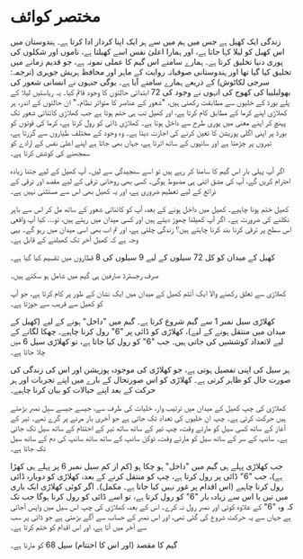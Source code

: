# مختصر کوائف

زندگی ایک کھیل ہے جس میں ہم میں سے ہر ایک اپنا کردار ادا کرتا ہے۔ ہندوستان میں اس کھیل کو لیلا کہا جاتا ہے، اور ہمارا اعلیٰ نفس اسے کھیلتا ہے، ناموں اور شکلوں کی پوری دنیا تخلیق کرتا ہے۔ ہمارے سامنے اس گیم کا عملی نمونہ ہے، جو قدیم زمانے میں تخلیق کیا گیا تھا اور ہندوستانی صوفیانہ روایت کے ماہر اور محافظ ہریش جوہری (ترجمہ: سرجی لکاٹوش) کے ذریعے ہمارے سامنے آیا ہے۔ یوگی جنہوں نے انسانی شعور کی بھولبلییا کی کھوج کی انہوں نے وجود کی 72 ابتدائی حالتوں کا وجود قائم کیا۔ یہ ریاستیں لیلا کے پلے بورڈ کے خلیوں سے مطابقت رکھتی ہیں، "شعور کے عناصر کا متواتر نظام۔" ان حالتوں کے اندر، ہر کھلاڑی اپنے کرما کے مطابق کام کرتا ہے، اور کھیل تب ہی ختم ہوتا ہے جب کھلاڑی کائناتی شعور تک پہنچ کر اپنے معنی میں پوری طرح سے داخل ہوتا ہے۔ کھلاڑی ڈائی کو رول کرتا ہے، کرما کی قوتوں کو بورڈ پر اپنی اگلی پوزیشن کا تعین کرنے کی اجازت دیتا ہے۔ وہ وجود کے مختلف طیاروں سے گزرتا ہے، تیروں پر چڑھتا ہے اور سانپوں کے ساتھ اترتا ہے، جہاں بھی جاتا ہے اپنے اعلیٰ نفس کے ارادے کو سمجھنے کی کوشش کرتا ہے۔

اگر آپ پہلی بار اس گیم کا سامنا کر رہے ہیں تو اسے سنجیدگی سے لیں۔ آپ کھیل کے لیے جتنا زیادہ احترام کریں گے، آپ کی مشق اتنی ہی مضبوط ہوگی۔ کسی بھی روحانی ترقی کے لیے مقصد اور ترقی کے ذرائع کے لیے تعظیم ضروری ہے، اور یہ کھیل بھی اس سے مستثنیٰ نہیں ہے۔

کھیل ختم ہونا چاہیے۔ کھیل میں داخل ہونے کے بعد، آپ کو کائناتی شعور کے ساتھ مل کر اس سے باہر نکلنے کی ضرورت ہے۔ اگر آپ کھیلنا چھوڑ دیتے ہیں اور کسی میدان میں رہتے ہیں، تو… کیا آپ واقعی اس سطح پر ترقی کرنا بند کرنا چاہتے ہیں؟ زندگی چلتی ہے، اور تم اب بھی اسی میدان میں رہو گے۔ یہی وجہ ہے کہ کھیل آخر تک کھیلنے کے قابل ہے۔

کھیل کے میدان کو کل 72 سیلوں کے لیے 9 سیلوں کی 8 قطاروں میں تقسیم کیا گیا ہے۔

صرف رجسٹرڈ صارفین ہی گیم میں شامل ہو سکتے ہیں۔

کھلاڑی سے تعلق رکھنے والا ایک آئٹم کھیل کے میدان میں ایک نشان کے طور پر کام کرتا ہے، جو آپ کو کھیل سے قریب سے جوڑتا ہے۔

کھلاڑی سیل نمبر 1 سے گیم شروع کرتا ہے۔ گیم میں "داخل" ہونے کے لیے (کھیل کے میدان میں منتقل ہونے کے لیے)، کھلاڑی کو ڈائی پر "6" رول کرنا چاہیے۔ چھکا لگانے کے لیے لاتعداد کوششیں کی جاتی ہیں۔ جب "6" کو رول کیا جاتا ہے، تو کھلاڑی سیل 6 میں چلا جاتا ہے۔

ہر سیل کی اپنی تفصیل ہوتی ہے، جو کھلاڑی کی موجودہ پوزیشن اور اس کی زندگی کی صورت حال کو ظاہر کرتی ہے۔ کھلاڑی کو اس صورتحال کے بارے میں اپنے تجربات اور ہر حرکت کے بعد اپنے خیالات کو بیان کرنا چاہیے۔

کھلاڑی کی چپ کھیل کے میدان میں ترتیب وار، خلیات کی طرف سے، جیسے جیسے سیل نمبر بڑھتے ہیں حرکت کرتی ہے۔ چپ ان خلیوں کی تعداد تک جاتی ہے جو آخری بار مرنے پر گرے تھے۔ تیر کے آغاز کے ساتھ کسی سیل کو مارتے وقت، چپ تیر کے ساتھ ساتھ تیر کے اختتام کے ساتھ سیل تک جاتی ہے۔ سانپ کے سر کے ساتھ سیل کو مارتے وقت، ٹوکن سانپ کے ساتھ ساتھ سانپ کی دم کے ساتھ سیل تک جاتا ہے۔

جب کھلاڑی پہلے ہی گیم میں "داخل" ہو چکا ہو (کم از کم سیل نمبر 6 پر پہلے ہی کھڑا ہے)، جب "6" ڈائی پر رول کرتا ہے، چپ کو منتقل کرنے کے بعد، کھلاڑی کو دوبارہ ڈائی رول کرنا چاہیے (اس اقدام پر غور نہیں کیا جاتا ہے۔ مکمل)۔ اگر کوئی کھلاڑی ایک باری میں تین یا اس سے زیادہ بار "6" کو رول کرتا ہے، تو اسے ڈائی کو رول کرنا ہوگا جب تک کہ وہ "6" کے علاوہ کوئی اور نمبر رول نہ کرے۔ اس کے بعد، کھلاڑی کی چپ اس سیل میں واپس آجاتی ہے جہاں سے یہ حرکت شروع کی گئی تھی، اور اس نمبر کے حساب سے آگے بڑھتی ہے جو ڈائی پر سب سے آخر میں آتا ہے، اور اس اقدام کو ختم کرتا ہے۔

گیم کا مقصد (اور اس کا اختتام) سیل 68 کو مارنا ہے۔
